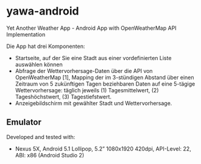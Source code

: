# yawa-android
Yet Another Weather App - Android App with OpenWeatherMap API Implementation

Die App hat drei Komponenten:

* Startseite, auf der Sie eine Stadt aus einer vordefinierten Liste auswählen können
* Abfrage der Wettervorhersage-Daten über die API von OpenWeatherMap [1], Mapping der im 3-stündigen Abstand über einen Zeitraum von 5 zukünftigen Tagen beziehbaren Daten auf eine 5-tägige Wettervorhersage: täglich jeweils (1) Tagesmittelwert, (2) Tageshöchstwert, (3) Tagestiefstwert.
* Anzeigebildschirm mit gewählter Stadt und Wettervorhersage.

## Emulator
Developed and tested with:
* Nexus 5X, Android 5.1 Lollipop, 5.2” 1080x1920 420dpi, API-Level: 22, ABI: x86 (Android Studio 2) 
